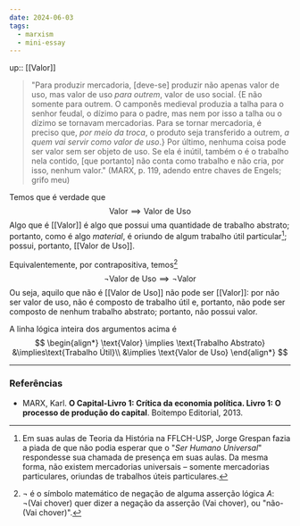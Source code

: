 ```yaml
---
date: 2024-06-03
tags:
  - marxism
  - mini-essay
---
```

up:: [[Valor]]

> "Para produzir mercadoria, [deve-se] produzir não apenas valor de uso, mas valor de uso *para outrem*, valor de uso social. {E não somente para outrem. O camponês medieval produzia a talha para o senhor feudal, o dízimo para o padre, mas nem por isso a talha ou o dízimo se tornavam mercadorias. Para se tornar mercadoria, é preciso que, *por meio da troca*, o produto seja transferido a outrem, *a quem vai servir como valor de uso*.} Por último, nenhuma coisa pode ser valor sem ser objeto de uso. Se ela é inútil, também o é o trabalho nela contido, [que portanto] não conta como trabalho e não cria, por isso, nenhum valor." (MARX, p. 119, adendo entre chaves de Engels; grifo meu)

Temos que é verdade que
$$
\text{Valor}\implies \text{Valor de Uso}
$$
Algo que é [[Valor]] é algo que possui uma quantidade de trabalho abstrato; portanto, como é algo *material*, é oriundo de algum trabalho útil particular[^1]; possui, portanto, [[Valor de Uso]].


Equivalentemente, por contrapositiva, temos[^2]
$$
\lnot\text{Valor de Uso} \implies \lnot\text{Valor}
$$
Ou seja, aquilo que não é [[Valor de Uso]] não pode ser [[Valor]]: por não ser valor de uso, não é composto de trabalho útil e, portanto, não pode ser composto de nenhum trabalho abstrato; portanto, não possui valor.

A linha lógica inteira dos argumentos acima é
$$
\begin{align*}
\text{Valor} \implies \text{Trabalho Abstrato} &\implies\text{Trabalho Útil}\\
&\implies \text{Valor de Uso}
\end{align*}
$$

---
### Referências
- MARX, Karl. **O Capital-Livro 1: Crítica da economia política. Livro 1: O processo de produção do capital**. Boitempo Editorial, 2013.

[^1]: Em suas aulas de Teoria da História na FFLCH-USP, Jorge Grespan fazia a piada de que não podia esperar que o "*Ser Humano Universal*" respondesse sua chamada de presença em suas aulas. Da mesma forma, não existem mercadorias universais – somente mercadorias particulares, oriundas de trabalhos úteis particulares.
[^2]: $\lnot$ é o símbolo matemático de negação de alguma asserção lógica $A$: $\lnot (\text{Vai chover})$ quer dizer a negação da asserção $(\text{Vai chover})$, ou "não-$(\text{Vai chover})$". 
